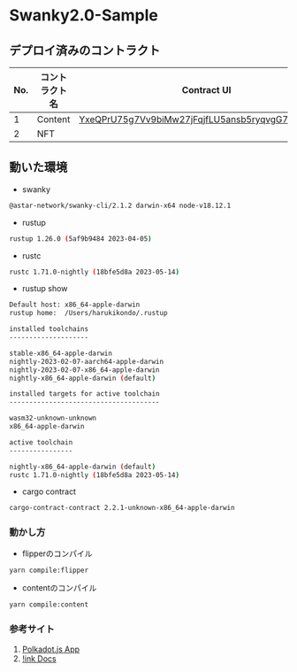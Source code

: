 # Swanky2.0-Sample

## デプロイ済みのコントラクト

| No. | コントラクト名      | Contract UI     | ネットワーク |
| --- | ----------------------------------------------- | ---------------------------- | ------------ |
| 1   | Content | [YxeQPrU75g7Vv9biMw27jFqjfLU5ansb5ryqvgG7QN2W8VG](https://contracts-ui.substrate.io/contract/YxeQPrU75g7Vv9biMw27jFqjfLU5ansb5ryqvgG7QN2W8VG) | Shibuya      |
| 2  | NFT | [](https://contracts-ui.substrate.io/contract/) | Shibuya      |

## 動いた環境

- swanky

```bash
@astar-network/swanky-cli/2.1.2 darwin-x64 node-v18.12.1
```

- rustup

```bash
rustup 1.26.0 (5af9b9484 2023-04-05)
```

- rustc 

```bash
rustc 1.71.0-nightly (18bfe5d8a 2023-05-14)
```

- rustup show 

```bash
Default host: x86_64-apple-darwin
rustup home:  /Users/harukikondo/.rustup

installed toolchains
--------------------

stable-x86_64-apple-darwin
nightly-2023-02-07-aarch64-apple-darwin
nightly-2023-02-07-x86_64-apple-darwin
nightly-x86_64-apple-darwin (default)

installed targets for active toolchain
--------------------------------------

wasm32-unknown-unknown
x86_64-apple-darwin

active toolchain
----------------

nightly-x86_64-apple-darwin (default)
rustc 1.71.0-nightly (18bfe5d8a 2023-05-14)
```

- cargo contract 

```bash
cargo-contract-contract 2.2.1-unknown-x86_64-apple-darwin
```

### 動かし方

- flipperのコンパイル

```bash
yarn compile:flipper
```

- contentのコンパイル

```bash
yarn compile:content
```

### 参考サイト

1. [Polkadot.js App](https://polkadot.js.org/apps/#/explorer)
2. [!ink Docs](https://use.ink/)